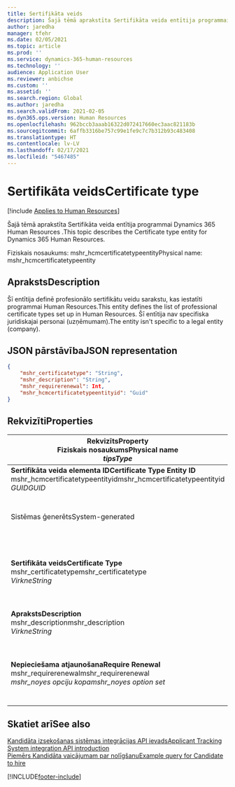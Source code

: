 ```yaml
---
title: Sertifikāta veids
description: Šajā tēmā aprakstīta Sertifikāta veida entītija programmai Dynamics 365 Human Resources .
author: jaredha
manager: tfehr
ms.date: 02/05/2021
ms.topic: article
ms.prod: ''
ms.service: dynamics-365-human-resources
ms.technology: ''
audience: Application User
ms.reviewer: anbichse
ms.custom: ''
ms.assetid: ''
ms.search.region: Global
ms.author: jaredha
ms.search.validFrom: 2021-02-05
ms.dyn365.ops.version: Human Resources
ms.openlocfilehash: 962bccb3aaab16322d072417660ec3aac821183b
ms.sourcegitcommit: 6affb3316be757c99e1fe9c7c7b312b93c483408
ms.translationtype: HT
ms.contentlocale: lv-LV
ms.lasthandoff: 02/17/2021
ms.locfileid: "5467485"
---
```

# <a name="certificate-type"></a><span data-ttu-id="a77ea-103">Sertifikāta veids</span><span class="sxs-lookup"><span data-stu-id="a77ea-103">Certificate type</span></span>

[!include [Applies to Human Resources](../includes/applies-to-hr.md)]

<span data-ttu-id="a77ea-104">Šajā tēmā aprakstīta Sertifikāta veida entītija programmai Dynamics 365 Human Resources .</span><span class="sxs-lookup"><span data-stu-id="a77ea-104">This topic describes the Certificate type entity for Dynamics 365 Human Resources.</span></span>

<span data-ttu-id="a77ea-105">Fiziskais nosaukums: mshr_hcmcertificatetypeentity</span><span class="sxs-lookup"><span data-stu-id="a77ea-105">Physical name: mshr_hcmcertificatetypeentity</span></span>

## <a name="description"></a><span data-ttu-id="a77ea-106">Apraksts</span><span class="sxs-lookup"><span data-stu-id="a77ea-106">Description</span></span>

<span data-ttu-id="a77ea-107">Šī entītija definē profesionālo sertifikātu veidu sarakstu, kas iestatīti programmai Human Resources.</span><span class="sxs-lookup"><span data-stu-id="a77ea-107">This entity defines the list of professional certificate types set up in Human Resources.</span></span> <span data-ttu-id="a77ea-108">Šī entītija nav specifiska juridiskajai personai (uzņēmumam).</span><span class="sxs-lookup"><span data-stu-id="a77ea-108">The entity isn't specific to a legal entity (company).</span></span>

## <a name="json-representation"></a><span data-ttu-id="a77ea-109">JSON pārstāvība</span><span class="sxs-lookup"><span data-stu-id="a77ea-109">JSON representation</span></span>

```json
{
    "mshr_certificatetype": "String",
    "mshr_description": "String",
    "mshr_requirerenewal": Int,
    "mshr_hcmcertificatetypeentityid": "Guid"
}
```

## <a name="properties"></a><span data-ttu-id="a77ea-110">Rekvizīti</span><span class="sxs-lookup"><span data-stu-id="a77ea-110">Properties</span></span>

| <span data-ttu-id="a77ea-111">Rekvizīts</span><span class="sxs-lookup"><span data-stu-id="a77ea-111">Property</span></span><br><span data-ttu-id="a77ea-112">**Fiziskais nosaukums**</span><span class="sxs-lookup"><span data-stu-id="a77ea-112">**Physical name**</span></span><br><span data-ttu-id="a77ea-113">**_tips_**</span><span class="sxs-lookup"><span data-stu-id="a77ea-113">**_Type_**</span></span> | <span data-ttu-id="a77ea-114">Izmantot</span><span class="sxs-lookup"><span data-stu-id="a77ea-114">Use</span></span> | <span data-ttu-id="a77ea-115">Apraksts</span><span class="sxs-lookup"><span data-stu-id="a77ea-115">Description</span></span> |
| --- | --- | --- |
| <span data-ttu-id="a77ea-116">**Sertifikāta veida elementa ID**</span><span class="sxs-lookup"><span data-stu-id="a77ea-116">**Certificate Type Entity ID**</span></span><br><span data-ttu-id="a77ea-117">mshr_hcmcertificatetypeentityid</span><span class="sxs-lookup"><span data-stu-id="a77ea-117">mshr_hcmcertificatetypeentityid</span></span><br><span data-ttu-id="a77ea-118">*GUID*</span><span class="sxs-lookup"><span data-stu-id="a77ea-118">*GUID*</span></span> | <span data-ttu-id="a77ea-119">Tikai lasāms</span><span class="sxs-lookup"><span data-stu-id="a77ea-119">Read-only</span></span><br><span data-ttu-id="a77ea-120">Obligāts</span><span class="sxs-lookup"><span data-stu-id="a77ea-120">Required</span></span> 
<span data-ttu-id="a77ea-121">Sistēmas ģenerēts</span><span class="sxs-lookup"><span data-stu-id="a77ea-121">System-generated</span></span> | <span data-ttu-id="a77ea-122">Unikāls sertifikāta veida primārais identifikators.</span><span class="sxs-lookup"><span data-stu-id="a77ea-122">Unique primary identifier for the certificate type.</span></span> |
| <span data-ttu-id="a77ea-123">**Sertifikāta veids**</span><span class="sxs-lookup"><span data-stu-id="a77ea-123">**Certificate Type**</span></span><br><span data-ttu-id="a77ea-124">mshr_certificatetype</span><span class="sxs-lookup"><span data-stu-id="a77ea-124">mshr_certificatetype</span></span><br><span data-ttu-id="a77ea-125">*Virkne*</span><span class="sxs-lookup"><span data-stu-id="a77ea-125">*String*</span></span> | <span data-ttu-id="a77ea-126">Lasīt/rakstīt</span><span class="sxs-lookup"><span data-stu-id="a77ea-126">Read/write</span></span><br><span data-ttu-id="a77ea-127">Obligāts</span><span class="sxs-lookup"><span data-stu-id="a77ea-127">Required</span></span> | <span data-ttu-id="a77ea-128">Unikāls sertifikāta veida lietotājam lasāms identifikators.</span><span class="sxs-lookup"><span data-stu-id="a77ea-128">Unique user-readable identifier for the certificate type.</span></span> |
| <span data-ttu-id="a77ea-129">**Apraksts**</span><span class="sxs-lookup"><span data-stu-id="a77ea-129">**Description**</span></span><br><span data-ttu-id="a77ea-130">mshr_description</span><span class="sxs-lookup"><span data-stu-id="a77ea-130">mshr_description</span></span><br><span data-ttu-id="a77ea-131">*Virkne*</span><span class="sxs-lookup"><span data-stu-id="a77ea-131">*String*</span></span> | <span data-ttu-id="a77ea-132">Lasīt/rakstīt</span><span class="sxs-lookup"><span data-stu-id="a77ea-132">Read/write</span></span><br><span data-ttu-id="a77ea-133">Obligāts</span><span class="sxs-lookup"><span data-stu-id="a77ea-133">Required</span></span> | <span data-ttu-id="a77ea-134">Sertifikāta veida apraksts.</span><span class="sxs-lookup"><span data-stu-id="a77ea-134">Description of the certificate type.</span></span> |
| <span data-ttu-id="a77ea-135">**Nepieciešama atjaunošana**</span><span class="sxs-lookup"><span data-stu-id="a77ea-135">**Require Renewal**</span></span><br><span data-ttu-id="a77ea-136">mshr_requirerenewal</span><span class="sxs-lookup"><span data-stu-id="a77ea-136">mshr_requirerenewal</span></span><br><span data-ttu-id="a77ea-137">*mshr_noyes opciju kopa*</span><span class="sxs-lookup"><span data-stu-id="a77ea-137">*mshr_noyes option set*</span></span> | <span data-ttu-id="a77ea-138">Lasīt/rakstīt</span><span class="sxs-lookup"><span data-stu-id="a77ea-138">Read/write</span></span><br><span data-ttu-id="a77ea-139">Neobligāti</span><span class="sxs-lookup"><span data-stu-id="a77ea-139">Optional</span></span> | <span data-ttu-id="a77ea-140">Norāda, vai sertifikātam ir nepieciešama atjaunošana.</span><span class="sxs-lookup"><span data-stu-id="a77ea-140">Indicates whether renewal is required for the certificate.</span></span> |

## <a name="see-also"></a><span data-ttu-id="a77ea-141">Skatiet arī</span><span class="sxs-lookup"><span data-stu-id="a77ea-141">See also</span></span>

[<span data-ttu-id="a77ea-142">Kandidāta izsekošanas sistēmas integrācijas API ievads</span><span class="sxs-lookup"><span data-stu-id="a77ea-142">Applicant Tracking System integration API introduction</span></span>](hr-admin-integration-ats-api-introduction.md)<br>
[<span data-ttu-id="a77ea-143">Piemērs Kandidāta vaicājumam par nolīgšanu</span><span class="sxs-lookup"><span data-stu-id="a77ea-143">Example query for Candidate to hire</span></span>](hr-admin-integration-ats-api-candidate-to-hire-example-query.md)



[!INCLUDE[footer-include](../includes/footer-banner.md)]